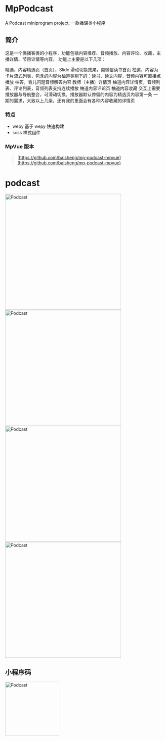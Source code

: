 MpPodcast
==========
A Podcast miniprogram project, 一款播课类小程序


## 简介
这是一个类播客类的小程序，功能包括内容推荐、音频播放、内容评论、收藏，主播详情、节目详情等内容。
功能上主要是以下几项：

精选，内容精选页（首页），Slide 滑动切换效果，类微信读书首页
柚道，内容为卡片流式列表，包含的内容为柚道类别下的：读书、读文内容，音频内容可直接点播放
柚答，育儿问题音频解答内容
教师（主播）详情页
柚道内容详情页，音频列表、评论列表，音频列表支持连续播放
柚道内容评论页
柚道内容收藏
交互上需要播放器与导航整合，可滑动切换，播放器默认停留的内容为精选页内容第一条
一期的需求，大致以上几条，还有我的里面会有各种内容收藏的详情页

### 特点
- wepy 基于 wepy 快速构建
- scss 样式组件

### MpVue 版本
> [https://github.com/baisheng/mp-podcast-mpvue](https://github.com/baisheng/mp-podcast-mpvue)

# podcast
<img src="https://github.com/baisheng/mp-podcast-wepy/blob/master/doc/1.png?raw=true" alt="Podcast" title="首页精选" width="375" />
<img src="https://github.com/baisheng/mp-podcast-wepy/blob/master/doc/2.png?raw=true" alt="Podcast" title="柚答" width="375" />
<img src="https://github.com/baisheng/mp-podcast-wepy/blob/master/doc/2-playing.png?raw=true" alt="Podcast" title="音频播放中" width="375" />
<img src="https://github.com/baisheng/mp-podcast-wepy/blob/master/doc/3.png?raw=true?raw=true" alt="Podcast" title="柚道" width="375" />

## 小程序码

<img src="https://github.com/baisheng/mp-podcast-wepy/blob/master/doc/wechat.jpg?raw=true" alt="Podcast" title="小程序" width="175" />
